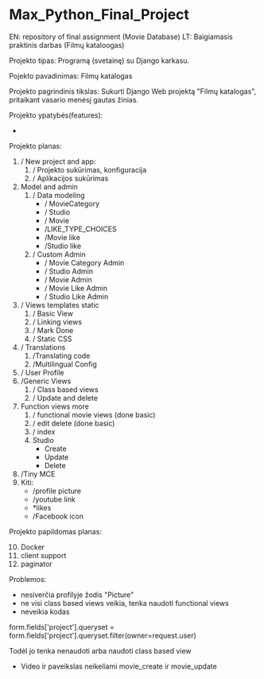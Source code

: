 # Max_Python_Final_Project
EN: repository of final assignment (Movie Database) 
LT: Baigiamasis praktinis darbas (Filmų kataloogas)

Projekto tipas: Programą (svetainę) su Django karkasu.

Pojekto pavadinimas: Filmų katalogas

Projekto pagrindinis tikslas: Sukurti Django Web projektą "Filmų katalogas", pritaikant vasario menėsį gautas žinias. 

Projekto ypatybės(features):

* 

Projekto planas:

1) \/ New project and app:
    1) \/ Projekto sukūrimas, konfiguracija
    2) \/ Aplikacijos sukūrimas
2) Model and admin
    1) \/ Data modeling
        * \/ MovieCategory
        * \/ Studio
        * \/ Movie
        * \/LIKE_TYPE_CHOICES 
        * \/Movie like
        * \/Studio like
    2) \/ Custom Admin
        * \/ Movie Category Admin
        * \/ Studio Admin
        * \/ Movie Admin
        * \/ Movie Like Admin
        * \/ Studio Like Admin
3) \/ Views templates static
    1) \/ Basic View
    2) \/ Linking views 
    3) \/ Mark Done
    4) \/ Static CSS
4) \/ Translations
    1) \/Translating code
    2) \/Multilingual Config
5) \/ User Profile
6) \/Generic Views
    1) \/ Class based views
    2) \/ Update and delete
7) Function views more
    1) \/ functional movie views (done basic)
    2) \/ edit delete (done basic)
    3) \/ index 
    4) Studio
        * Create
        * Update
        * Delete
8) \/Tiny MCE 
9) Kiti: 
    * \/profile picture 
    * \/youtube link
    * *likes 
    * \/Facebook icon     

Projekto papildomas planas:

10) Docker
11) client support
12) paginator

Problemos:

* nesiverčia profilyje žodis "Picture"
* ne visi class based views veikia, tenka naudoti functional views
* neveikia kodas 

form.fields['project'].queryset = form.fields['project'].queryset.filter(owner=request.user) 

Todėl jo tenka nenaudoti arba naudoti class based view

* Video ir paveikslas neikeliami movie_create ir movie_update
 